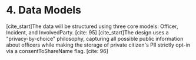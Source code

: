 # 4. Data Models
[cite_start]The data will be structured using three core models: Officer, Incident, and InvolvedParty. [cite: 95] [cite_start]The design uses a "privacy-by-choice" philosophy, capturing all possible public information about officers while making the storage of private citizen's PII strictly opt-in via a consentToShareName flag. [cite: 96]
